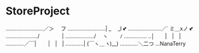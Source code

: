 # StoreProject

.........................／＞　 フ
.........................| _　 _l 💕
......................／` ミ＿xノ 💕
...................../　　　　 | 
.................../　 ヽ　　 ﾉ 
............... ..│　　|　|　| 
............／￣|　　 |　|　| 
............| (￣ヽ＿_ヽ_)__) 
............＼二つ ...NanaTerry